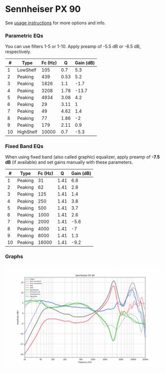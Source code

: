 # Sennheiser PX 90
See [usage instructions](https://github.com/jaakkopasanen/AutoEq#usage) for more options and info.

### Parametric EQs
You can use filters 1-5 or 1-10. Apply preamp of -5.5 dB or -6.5 dB, respectively.

|   # | Type      |   Fc (Hz) |    Q |   Gain (dB) |
|-----|-----------|-----------|------|-------------|
|   1 | LowShelf  |       105 | 0.7  |         5.3 |
|   2 | Peaking   |       439 | 0.53 |         5.2 |
|   3 | Peaking   |      1826 | 1.1  |        -1.7 |
|   4 | Peaking   |      3208 | 1.78 |       -13.7 |
|   5 | Peaking   |      4934 | 3.08 |         4.2 |
|   6 | Peaking   |        29 | 3.11 |         1   |
|   7 | Peaking   |        49 | 4.62 |         1.4 |
|   8 | Peaking   |        77 | 1.86 |        -2   |
|   9 | Peaking   |       179 | 2.11 |         0.9 |
|  10 | HighShelf |     10000 | 0.7  |        -5.3 |

### Fixed Band EQs
When using fixed band (also called graphic) equalizer, apply preamp of **-7.5 dB** (if available) and set gains manually with these parameters.

|   # | Type    |   Fc (Hz) |    Q |   Gain (dB) |
|-----|---------|-----------|------|-------------|
|   1 | Peaking |        31 | 1.41 |         6.8 |
|   2 | Peaking |        62 | 1.41 |         2.8 |
|   3 | Peaking |       125 | 1.41 |         1.4 |
|   4 | Peaking |       250 | 1.41 |         3.8 |
|   5 | Peaking |       500 | 1.41 |         3.7 |
|   6 | Peaking |      1000 | 1.41 |         2.6 |
|   7 | Peaking |      2000 | 1.41 |        -5.6 |
|   8 | Peaking |      4000 | 1.41 |        -7   |
|   9 | Peaking |      8000 | 1.41 |         1.3 |
|  10 | Peaking |     16000 | 1.41 |        -9.2 |

### Graphs
![](./Sennheiser%20PX%2090.png)
